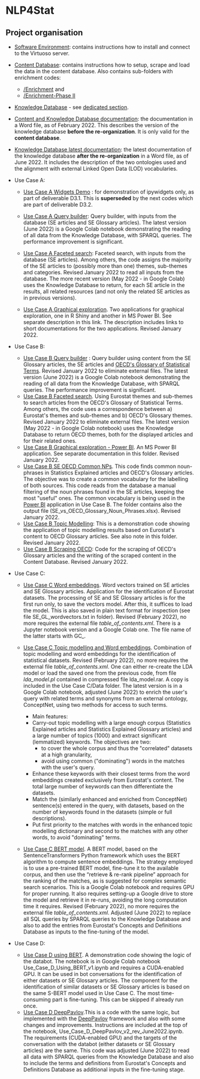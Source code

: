# NLP4Stat
## Project organisation
- [Software Environment](Software%20Environment): contains instructions how to install and connect to the Virtuoso server. 
- [Content Database](Content%20Database): contains instructions how to setup, scrape and load the data in the content database. Also contains sub-folders with enrichment codes: 
    - [/Enrichment](https://github.com/eurostat/NLP4Stat/tree/main/Content%20Database/Enrichment) and
    - [/Enrichment-Phase II](https://github.com/eurostat/NLP4Stat/tree/main/Content%20Database/Enrichment-Phase%20II)

- [Knowledge Database](Content%20Database) - see [dedicated section](https://github.com/eurostat/NLP4Stat/tree/main/Knowledge%20Database).
- [Content and Knowledge Database documentation](NLP4StatRef-CD-KD-Documentation.docx): the documentation in a Word file, as of February 2022. This describes the version of the knowledge database **before the re-organization**. It is only valid for the **content database**.
- [Knowledge Database latest documentation](https://github.com/eurostat/NLP4Stat/blob/main/Knowledge%20Database/KD%20model%20v2/KD_Documentation_v2.3.docx): the latest documentation of the knowledge database **after the re-organization** in a Word file, as of June 2022. It includes the description of the two ontologies used and the alignment with external Linked Open Data (LOD) vocabularies.
- Use Case A:

    - [Use Case A Widgets Demo](Use%20case%20A/Use%20Case%20A%20Widgets%20Demo) : for demonstration of ipywidgets only, as part of deliverable D3.1. This is **superseded** by the next codes which are part of deliverable D3.2. 
    - [Use Case A Query builder](Use%20case%20A/Use%20Case%20A%20Query%20builder): Query builder, with inputs from the database (SE articles and SE Glossary articles). The latest version (June 2022) is a Google Colab notebook demonstrating the reading of all data from the Knowledge Database, with SPARQL queries. The performance improvement is significant.

    - [Use Case A Faceted search](Use%20case%20A/Use%20Case%20A%20Faceted%20search): Faceted search, with inputs from the database (SE articles). Among others, the code assigns the majority of the SE articles to (possibly more than one) themes, sub-themes and categories. Revised January 2022 to read all inputs from the database. The more recent version (May 2022 - in Google Colab) uses the Knowledge Database to return, for each SE article in the results, all related resources (and not only the related SE articles as in previous versions).

    - [Use Case A Graphical exploration](Use%20case%20A/Use%20Case%20A%20Graphical%20exploration). Two applications for graphical exploration, one in R Shiny and another in MS Power BI. See separate description in this link. The description includes links to short documentations for the two applications.  Revised January 2022.

- Use Case B:
     - [Use Case B Query builder](https://github.com/eurostat/NLP4Stat/tree/testing/Use%20case%20B/Use%20Case%20B%20Query%20builder) : Query builder using content from the SE Glossary articles, the SE articles and [OECD's Glossary of Statistical Terms](https://stats.oecd.org/glossary/). Revised January 2022 to eliminate external files. The latest version (June 2022) is a Google Colab notebook demonstrating the reading of all data from the Knowledge Database, with SPARQL queries. The performance improvement is significant.
     - [Use Case B Faceted search](https://github.com/eurostat/NLP4Stat/tree/testing/Use%20case%20B/Use%20Case%20B%20Faceted%20search). Using Eurostat themes and sub-themes to search articles from the OECD's Glossary of Statistical Terms. Among others, the code uses a correspondence between a) Eurostat's themes and sub-themes and b) OECD's Glossary themes. Revised January 2022 to eliminate external files. The latest version (May 2022 - in Google Colab notebook) uses the Knowledge Database to return OECD themes, both for the displayed articles and for their related ones.
     - [Use Case B Graphical exploration - Power BI](https://github.com/eurostat/NLP4Stat/tree/testing/Use%20case%20B/Power%20BI). An MS Power BI application. See separate documentation in this folder. Revised January 2022.
     - [Use Case B SE OECD Common NPs](https://github.com/eurostat/NLP4Stat/tree/testing/Use%20case%20B/Use%20Case%20B%20SE%20OECD%20Common%20NPs). This code finds common noun-phrases in Statistics Explained articles and OECD's Glossary articles. The objective was to create a common vocabulary for the labelling of both sources. This code reads from the database a manual filtering of the noun phrases found in the SE articles, keeping the most "useful" ones. 
The common vocabulary is being used in the [Power BI](https://github.com/eurostat/NLP4Stat/tree/testing/Use%20case%20B/Power%20BI) application in Use Case B. The folder contains also the output file (SE_vs_OECD_Glossary_Noun_Phrases.xlsx). Revised January 2022.
     - [Use Case B Topic Modelling](https://github.com/eurostat/NLP4Stat/tree/testing/Use%20case%20B/Use%20Case%20B%20Topic%20modelling): This is a demonstration code showing the application of topic modelling results based on Eurostat's content to OECD Glossary articles. See also note in this folder. Revised January 2022.
     - [Use Case Β Scraping OECD](https://github.com/eurostat/NLP4Stat/tree/testing/Use%20case%20B/Use%20Case%20B%20Scraping%20OECD): Code for the scraping of OECD's Glossary articles and the writing of the scraped content in the Content Database. Revised January 2022.
     
- Use Case C:

    - [Use Case C Word embeddings](https://github.com/eurostat/NLP4Stat/tree/testing/Use%20case%20C/Use%20Case%20C%20Word%20embeddings). Word vectors trained on SE articles and SE Glossary articles. Application for the identification of Eurostat datasets. The processing of SE and SE Glossary articles is for the first run only, to save the vectors model. After this, it suffices to load the model. This is also saved in plain text format for inspection (see file SE_GL_wordvectors.txt in folder). Revised (February 2022), no more requires the external file _table_of_contents.xml_. There is a Jupyter notebook version and a Google Colab one. The file name of the latter starts with GC_.
     - [Use Case C Topic modelling and Word embeddings](https://github.com/eurostat/NLP4Stat/tree/testing/Use%20case%20C/Use%20Case%20C%20Topic%20modelling%20and%20Word%20embeddings). Combination of topic modelling and word embeddings for the identification of statistical datasets. Revised (February 2022), no more requires the external file _table_of_contents.xml_. One can either re-create the LDA model or load the saved one from the previous code, from file _lda_model.pl_ contained in compressed file lda_model.rar. A copy is included in the Use Case C/Data folder. The latest version is in a Google Colab notebook, adjusted (June 2022) to enrich the user's query with related terms and synonyms from an external ontology, ConceptNet, using two methods for access to such terms.
        - Main features:  
        - Carry-out topic modelling with a large enough corpus (Statistics Explained articles and Statistics Explained Glossary articles) and a large number of topics (1000) and extract significant (lemmatized) keywords. The objectives are two:
            - to cover the whole corpus and thus the "correlated" datasets at a high granularity,
            - avoid using common ("dominating") words in the matches with the user's query.
         - Enhance these keywords with their closest terms from the word embeddings created exclusively from Eurostat's content. The total large number of keywords can then differentiate the datasets.
         - Match the (similarly enhanced and enriched from ConceptNet) sentence(s) entered in the query, with datasets, based on the number of keywords found in the datasets (simple or full descriptions).
         - Put first priority to the matches with words in the enhanced topic modelling dictionary and second to the matches with any other words, to avoid "dominating" terms.
     
     - [Use Case C BERT model](https://github.com/eurostat/NLP4Stat/tree/testing/Use%20case%20C/Use%20Case%20C%20BERT%20model). A BERT model, based on the SentenceTransformers Python framework  which uses the BERT algorithm to compute sentence embeddings. The strategy employed is to use a pre-trained BERT model, fine-tune it to the available corpus, and then use the “retrieve & re-rank pipeline” approach for the ranking of the matches, as is suggested for complex semantic search scenarios. This is a  Google Colab notebook and requires GPU for proper running. It also requires setting-up a Google drive to store the model and retrieve it in re-runs, avoiding the long computation time it requires. Revised (February 2022), no more requires the external file _table_of_contents.xml_. Adjusted (June 2022) to replace all SQL queries by SPARQL queries to the Knowledge Database and also to add the entries from Eurostat's Concepts and Definitions Database as inputs to the fine-tuning of the model.

- Use Case D:
    - [Use Case D using BERT](https://github.com/eurostat/NLP4Stat/tree/testing/Use%20case%20D). A demonstration code showing the logic of the databot. The notebook is in Google Colab notebook Use_Case_D_Using_BERT_v1.ipynb and requires a CUDA-enabled GPU. It can be used in bot conversations for the identification of either datasets or SE Glossary articles. The component for the identification of similar datasets or SE Glossary articles is based on the same S-BERT model used in Use Case C. The most time-consuming part is fine-tuning. This can be skipped if already run once.
    - [Use Case D DeepPavlov](https://github.com/eurostat/NLP4Stat/tree/testing/Use%20case%20D).This is a code with the same logic, but implemented with the [DeepPavlov](https://deeppavlov.ai/) framework and also with some changes and improvements. Instructions are included at the top of the notebook, Use_Case_D_DeepPavlov_v2_rev_June2022.ipynb. The requirements (CUDA-enabled GPU) and the targets of the conversation with the databot (either datasets or SE Glossary articles) are the same. This code was adjusted (June 2022) to read all data with SPARQL queries from the Knowledge Database and also to include the terms and definitions from Eurostat's Concepts and Definitions Database as additional inputs in the fine-tuning stage.



